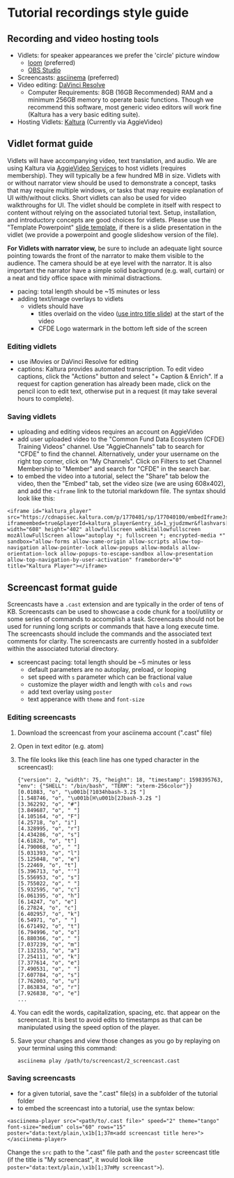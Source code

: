 # Tutorial recordings style guide

## Recording and video hosting tools
- Vidlets: for speaker appearances we prefer the 'circle' picture window   
    - [loom](https://www.loom.com/) (preferred)
    - [OBS Studio](https://obsproject.com/)
- Screencasts: [asciinema](https://asciinema.org/) (preferred)
- Video editing: [DaVinci Resolve](https://www.blackmagicdesign.com/products/davinciresolve/)
    - Computer Requirements: 8GB (16GB Recommended) RAM and a minimum 256GB memory to operate basic functions. Though we recommend this software, most generic video editors will work fine (Kaltura has a very basic editing suite).
- Hosting Vidlets: [Kaltura](https://video.ucdavis.edu/) (Currently via AggieVideo)

## Vidlet format guide

Vidlets will have accompanying video, text translation, and audio. We are using Kaltura via [AggieVideo Services](https://video.ucdavis.edu/) to host vidlets (requires membership). They will typically be a few hundred MB in size. Vidlets with or without narrator view should be used to demonstrate a concept, tasks that may require multiple windows, or tasks that may require explanation of UI with/without clicks. Short vidlets can also be used for video walkthroughs for UI. The vidlet should be complete in itself with respect to content without relying on the associated tutorial text. Setup, installation, and introductory concepts are good choices for vidlets. Please use the "Template Powerpoint" [slide template](https://drive.google.com/drive/u/0/folders/14dOaf7-G4k7rCw5mL2Q5jdRWXrO0Y5i-), if there is a slide presentation in the vidlet (we provide a powerpoint and google slideshow version of the file).

**For Vidlets with narrator view,** be sure to include an adequate light source pointing towards the front of the narrator to make them visible to the audience. The camera should be at eye level with the narrator. It is also important the narrator have a simple solid background (e.g. wall, curtain) or a neat and tidy office space with minimal distractions.

- pacing: total length should be ~15 minutes or less
- adding text/image overlays to vidlets
    - vidlets should have
        - titles overlaid on the video ([use intro title slide](https://drive.google.com/drive/u/0/folders/14dOaf7-G4k7rCw5mL2Q5jdRWXrO0Y5i-)) at the start of the video
        - CFDE Logo watermark in the bottom left side of the screen

### Editing vidlets

- use iMovies or DaVinci Resolve for editing
- captions: Kaltura provides automated transcription. To edit video captions, click the "Actions" button and select "+ Caption & Enrich". If a request for caption generation has already been made, click on the pencil icon to edit text, otherwise put in a request (it may take several hours to complete).

### Saving vidlets

- uploading and editing videos requires an account on AggieVideo
- add user uploaded video to the "Common Fund Data Ecosystem (CFDE) Training Videos" channel. Use "AggieChannels" tab to search for "CFDE" to find the channel. Alternatively, under your username on the right top corner, click on "My Channels". Click on Filters to set Channel Membership to "Member" and search for "CFDE" in the search bar.
- to embed the video into a tutorial, select the "Share" tab below the video, then the "Embed" tab, set the video size (we are using 608x402), and add the `<iframe` link to the tutorial markdown file. The syntax should look like this:

```
<iframe id="kaltura_player" src="https://cdnapisec.kaltura.com/p/1770401/sp/177040100/embedIframeJs/uiconf_id/29032722/partner_id/1770401?iframeembed=true&playerId=kaltura_player&entry_id=1_yjudzmwr&flashvars[mediaProtocol]=rtmp&amp;flashvars[streamerType]=rtmp&amp;flashvars[streamerUrl]=rtmp://www.kaltura.com:1935&amp;flashvars[rtmpFlavors]=1&amp;flashvars[localizationCode]=en&amp;flashvars[leadWithHTML5]=true&amp;flashvars[sideBarContainer.plugin]=true&amp;flashvars[sideBarContainer.position]=left&amp;flashvars[sideBarContainer.clickToClose]=true&amp;flashvars[chapters.plugin]=true&amp;flashvars[chapters.layout]=vertical&amp;flashvars[chapters.thumbnailRotator]=false&amp;flashvars[streamSelector.plugin]=true&amp;flashvars[EmbedPlayer.SpinnerTarget]=videoHolder&amp;flashvars[dualScreen.plugin]=true&amp;flashvars[Kaltura.addCrossoriginToIframe]=true&amp;&wid=1_33bt0n0m" width="608" height="402" allowfullscreen webkitallowfullscreen mozAllowFullScreen allow="autoplay *; fullscreen *; encrypted-media *" sandbox="allow-forms allow-same-origin allow-scripts allow-top-navigation allow-pointer-lock allow-popups allow-modals allow-orientation-lock allow-popups-to-escape-sandbox allow-presentation allow-top-navigation-by-user-activation" frameborder="0" title="Kaltura Player"></iframe>
```

## Screencast format guide

Screencasts have a `.cast` extension and are typically in the order of tens of KB. Screencasts can be used to showcase a code chunk for a tool/utility or some series of commands to accomplish a task. Screencasts should not be used for running long scripts or commands that have a long execute time. The screencasts should include the commands and the associated text comments for clarity. The screencasts are currently hosted in a subfolder within the associated tutorial directory.

- screencast pacing: total length should be ~5 minutes or less
     - default parameters are no autoplay, preload, or looping
     - set speed with `s` parameter which can be fractional value
     - customize the player width and length with `cols` and `rows`
     - add text overlay using `poster`
     - text apperance with `theme` and `font-size`

### Editing screencasts

1. Download the screencast from your asciinema account (".cast" file)

2. Open in text editor (e.g. atom)

3. The file looks like this (each line has one typed character in the screencast):

     ```
     {"version": 2, "width": 75, "height": 18, "timestamp": 1598395763, "env": {"SHELL": "/bin/bash", "TERM": "xterm-256color"}}
     [0.01083, "o", "\u001b[?1034hbash-3.2$ "]
     [1.548746, "o", "\u001b[H\u001b[2Jbash-3.2$ "]
     [3.362292, "o", "#"]
     [3.849687, "o", " "]
     [4.105164, "o", "F"]
     [4.25718, "o", "i"]
     [4.328995, "o", "r"]
     [4.434286, "o", "s"]
     [4.61828, "o", "t"]
     [4.790068, "o", " "]
     [5.031393, "o", "l"]
     [5.125048, "o", "e"]
     [5.22469, "o", "t"]
     [5.396713, "o", "'"]
     [5.556953, "o", "s"]
     [5.755022, "o", " "]
     [5.932595, "o", "c"]
     [6.061395, "o", "h"]
     [6.14247, "o", "e"]
     [6.27824, "o", "c"]
     [6.402957, "o", "k"]
     [6.54971, "o", " "]
     [6.671492, "o", "t"]
     [6.794996, "o", "o"]
     [6.880366, "o", " "]
     [7.037239, "o", "m"]
     [7.132153, "o", "a"]
     [7.254111, "o", "k"]
     [7.377614, "o", "e"]
     [7.490531, "o", " "]
     [7.607784, "o", "s"]
     [7.762003, "o", "u"]
     [7.863834, "o", "r"]
     [7.926838, "o", "e"]
     ...
     ```

4. You can edit the words, capitalization, spacing, etc. that appear on the screencast. It is best to avoid edits to timestamps as that can be manipulated using the speed option of the player. 

5. Save your changes and view those changes as you go by replaying on your terminal using this command:

     ```
     asciinema play /path/to/screencast/2_screencast.cast
     ```

### Saving screencasts

- for a given tutorial, save the ".cast" file(s) in a subfolder of the tutorial folder
- to embed the screencast into a tutorial, use the syntax below:

```
<asciinema-player src="<path/to/.cast file>" speed="2" theme="tango" font-size="medium" cols="60" rows="15" poster="data:text/plain,\x1b[1;37m<add screencast title here>"></asciinema-player>
```

Change the `src` path to the ".cast" file path and the `poster` screencast title (if the title is "My screencast", it would look like `poster="data:text/plain,\x1b[1;37mMy screencast">`).
